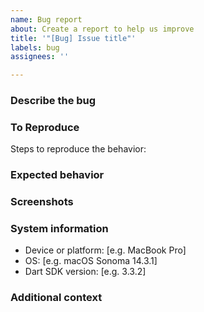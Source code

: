 ```yaml
---
name: Bug report
about: Create a report to help us improve
title: '"[Bug] Issue title"'
labels: bug
assignees: ''

---
```


### Describe the bug

<!-- A clear and concise description of what the bug is. -->

### To Reproduce

Steps to reproduce the behavior:

<!-- Include any code snippet that clearly relates the reported issue. -->

### Expected behavior

<!-- A clear and concise description of what you expected to happen. -->

### Screenshots

<!-- If applicable, add screenshots to help explain your problem. -->

### System information

- Device or platform: [e.g. MacBook Pro]
- OS: [e.g. macOS Sonoma 14.3.1]
- Dart SDK version: [e.g. 3.3.2]

### Additional context

<!-- Add any other context about the problem here. -->
